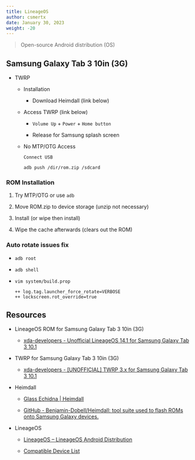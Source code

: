 ```yaml
---
title: LineageOS
author: csmertx
date: January 30, 2023
weight: -20
---
```


> Open-source Android distribution (OS)

## Samsung Galaxy Tab 3 10in (3G)

- TWRP

    - Installation

        - Download Heimdall (link below)

    - Access TWRP (link below)

        - ```Volume Up``` + ```Power``` + ```Home button```

        - Release for Samsung splash screen

    - No MTP/OTG Access

        ```Connect USB```

        ```adb push /dir/rom.zip /sdcard```

### ROM Installation

1. Try MTP/OTG or use ```adb```

2. Move ROM.zip to device storage (unzip not necessary)

3. Install (or wipe then install)

4. Wipe the cache afterwards (clears out the ROM)

### Auto rotate issues fix

- ```adb root```

- ```adb shell```

- ```vim system/build.prop```

    ```
    ++ log.tag.launcher_force_rotate=VERBOSE
    ++ lockscreen.rot_override=true
    ```

## Resources

- LineageOS ROM for Samsung Galaxy Tab 3 10in (3G)

    - [xda-developers - Unofficial LineageOS 14.1 for Samsung Galaxy Tab 3 10.1​](https://forum.xda-developers.com/galaxy-tab-3/development-10/rom-lineageos-14-1-t3587761)

- TWRP for Samsung Galaxy Tab 3 10in (3G) 

    - [xda-developers - [UNOFFICIAL] TWRP 3.x for Samsung Galaxy Tab 3 10.1](https://forum.xda-developers.com/galaxy-tab-3/development-10/recovery-twrp-3-x-samsung-galaxy-tab-3-t3340938)
- Heimdall

    - [Glass Echidna | Heimdall](https://glassechidna.com.au/heimdall/)

    - [GitHub - Benjamin-Dobell/Heimdall: tool suite used to flash ROMs onto Samsung Galaxy devices.](https://github.com/Benjamin-Dobell/Heimdall)

- LineageOS

    - [LineageOS – LineageOS Android Distribution](https://lineageos.org)

    - [Compatible Device List](https://wiki.lineageos.org/devices/)